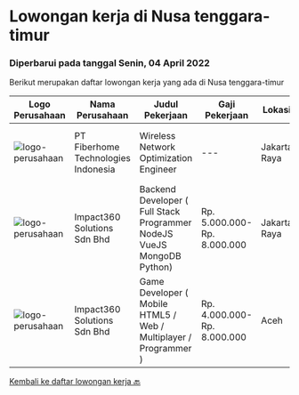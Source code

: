 
  # Lowongan kerja di Nusa tenggara-timur

  ### Diperbarui pada tanggal Senin, 04 April 2022

  Berikut merupakan daftar lowongan kerja yang ada di Nusa tenggara-timur

  |Logo Perusahaan | Nama Perusahaan | Judul Pekerjaan | Gaji Pekerjaan | Lokasi | Deskripsi | Tanggal diunggah | Pranala |
  | -------------- | --------------- | --------------- | --------- | --------- | -------------- | ------- | ----------- |
  |![logo-perusahaan](https://image-service-cdn.seek.com.au/75a0e137cbbbb6119c508c6dc1464d0ff9ef547b/ee4dce1061f3f616224767ad58cb2fc751b8d2dc)|PT Fiberhome Technologies Indonesia|Wireless Network Optimization Engineer|---|Jakarta Raya|Job Responsibility:1. Responsible for SSV test.2. Responsible  for outputting SSV report.3. Coordinate with wireless problem analysis and test.Job...|Rabu, 30 Maret 2022|https://www.jobstreet.co.id/id/job/wireless-network-optimization-engineer-3837778?token=0~aee8cf8f-0861-4543-a336-abc8be92e831&sectionRank=1&jobId=jobstreet-id-job-3837778|
|![logo-perusahaan](https://image-service-cdn.seek.com.au/06b729438205195a03d4bcec08ce1ddd5d9c1576/ee4dce1061f3f616224767ad58cb2fc751b8d2dc)|Impact360 Solutions Sdn Bhd|Backend Developer ( Full Stack Programmer NodeJS VueJS MongoDB Python)|Rp. 5.000.000-Rp. 8.000.000|Jakarta Raya|Requirements: Has done a few projects around MongoDB + Express + VueJS + NodeJS (MEVN) Understands how to create NodeJS + MongoDB + JWT authentication...|Kamis, 24 Maret 2022|https://www.jobstreet.co.id/id/job/backend-developer-full-stack-programmer-nodejs-vuejs-mongodb-python-4845507/origin/my?token=0~aee8cf8f-0861-4543-a336-abc8be92e831&sectionRank=2&jobId=jobstreet-my-job-4845507|
|![logo-perusahaan](https://image-service-cdn.seek.com.au/06b729438205195a03d4bcec08ce1ddd5d9c1576/ee4dce1061f3f616224767ad58cb2fc751b8d2dc)|Impact360 Solutions Sdn Bhd|Game Developer ( Mobile HTML5 / Web / Multiplayer / Programmer )|Rp. 4.000.000-Rp. 8.000.000|Aceh|We are hiring remote HTML5 game developers from all parts of Indonesia. If you have real experience building HTML5 games or applications, you're...|Rabu, 23 Maret 2022|https://www.jobstreet.co.id/id/job/game-developer-mobile-html5-web-multiplayer-programmer-4885854/origin/my?token=0~aee8cf8f-0861-4543-a336-abc8be92e831&sectionRank=3&jobId=jobstreet-my-job-4885854|


  [Kembali ke daftar lowongan kerja 🔙](../README.md#daftar-lowongan-kerja)
  